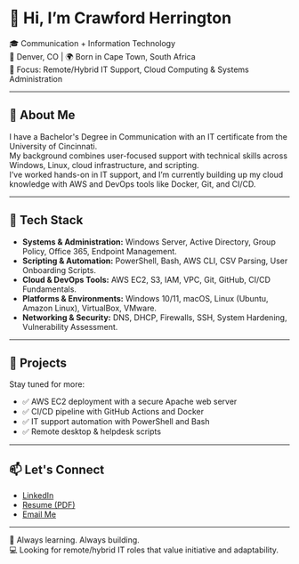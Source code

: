 # 👋 Hi, I’m Crawford Herrington

🎓 Communication + Information Technology  
📍 Denver, CO | 🌍 Born in Cape Town, South Africa  
🎯 Focus: Remote/Hybrid IT Support, Cloud Computing & Systems Administration  

---

## 🚀 About Me

I have a Bachelor's Degree in Communication with an IT certificate from the University of Cincinnati.  
My background combines user-focused support with technical skills across Windows, Linux, cloud infrastructure, and scripting.  
I’ve worked hands-on in IT support, and I’m currently building up my cloud knowledge with AWS and DevOps tools like Docker, Git, and CI/CD.

---

## 🧰 Tech Stack

- **Systems & Administration:** Windows Server, Active Directory, Group Policy, Office 365, Endpoint Management.
- **Scripting & Automation:** PowerShell, Bash, AWS CLI, CSV Parsing, User Onboarding Scripts.
- **Cloud & DevOps Tools:** AWS EC2, S3, IAM, VPC, Git, GitHub, CI/CD Fundamentals.
- **Platforms & Environments:** Windows 10/11, macOS, Linux (Ubuntu, Amazon Linux), VirtualBox, VMware.
- **Networking & Security:** DNS, DHCP, Firewalls, SSH, System Hardening, Vulnerability Assessment.

---

## 📁 Projects

Stay tuned for more:
- ✅ AWS EC2 deployment with a secure Apache web server  
- ✅ CI/CD pipeline with GitHub Actions and Docker  
- ✅ IT support automation with PowerShell and Bash  
- ✅ Remote desktop & helpdesk scripts  

---

## 📫 Let's Connect

- [LinkedIn](https://www.linkedin.com/in/crawfordherrington)
- [Resume (PDF)](https://docs.google.com/document/d/1E25IbYMICOdI0y1wCdok2Ye3_jkWKY_3MN62-5C36Nk/export?format=pdf)
- [Email Me](mailto:crawfordherrington@gmail.com)

---

🧠 Always learning. Always building.  
💻 Looking for remote/hybrid IT roles that value initiative and adaptability.
